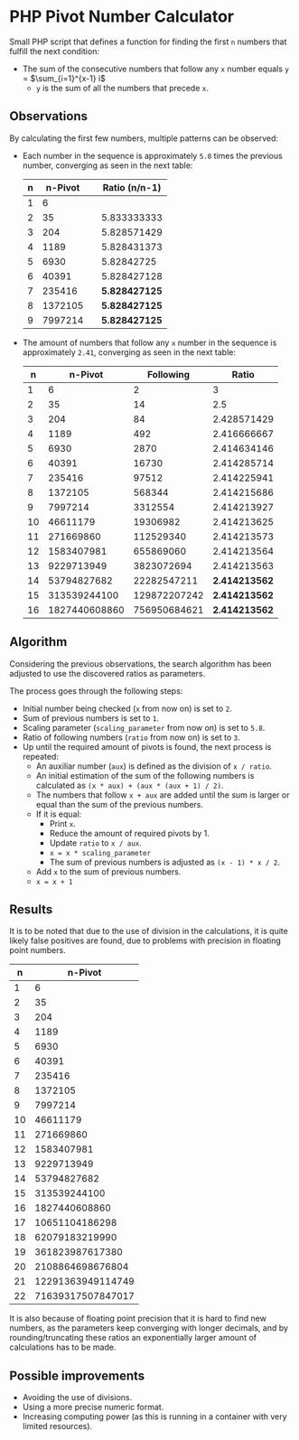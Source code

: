 # PHP Pivot Number Calculator

Small PHP script that defines a function for finding the first `n` numbers that fulfill the next condition:
* The sum of the consecutive numbers that follow any `x` number equals `y` = $\sum_{i=1}^{x-1} i$
    * `y` is the sum of all the numbers that precede `x`.

## Observations
By calculating the first few numbers, multiple patterns can be observed:
* Each number in the sequence is approximately `5.8` times the previous number, converging as seen in the next table:

    | n  | n-Pivot |   | Ratio (n/n-1)       |
    |----|--------------|---|-------------|
    | 1  |            6 |   |             |
    | 2  |           35 |   | 5.833333333 |
    | 3  |          204 |   | 5.828571429 |
    | 4  |         1189 |   | 5.828431373 |
    | 5  |         6930 |   |  5.82842725 |
    | 6  |        40391 |   | 5.828427128 |
    | 7  |       235416 |   | **5.828427125** |
    | 8  |      1372105 |   | **5.828427125** |
    | 9  |      7997214 |   | **5.828427125** |

* The amount of numbers that follow any `x` number in the sequence is approximately `2.41`, converging as seen in the next table:

    | n  | n-Pivot  | Following    | Ratio       |
    |----|---------------|--------------|-------------|
    | 1  |             6 |            2 |           3 |
    | 2  |            35 |           14 |         2.5 |
    | 3  |           204 |           84 | 2.428571429 |
    | 4  |          1189 |          492 | 2.416666667 |
    | 5  |          6930 |         2870 | 2.414634146 |
    | 6  |         40391 |        16730 | 2.414285714 |
    | 7  |        235416 |        97512 | 2.414225941 |
    | 8  |       1372105 |       568344 | 2.414215686 |
    | 9  |       7997214 |      3312554 | 2.414213927 |
    | 10 |      46611179 |     19306982 | 2.414213625 |
    | 11 |     271669860 |    112529340 | 2.414213573 |
    | 12 |    1583407981 |    655869060 | 2.414213564 |
    | 13 |    9229713949 |   3823072694 | 2.414213563 |
    | 14 |   53794827682 |  22282547211 | **2.414213562** |
    | 15 |  313539244100 | 129872207242 | **2.414213562** |
    | 16 | 1827440608860 | 756950684621 | **2.414213562** |

## Algorithm
Considering the previous observations, the search algorithm has been adjusted to use the discovered ratios as parameters.

The process goes through the following steps:
* Initial number being checked (`x` from now on) is set to `2`.
* Sum of previous numbers is set to `1`.
* Scaling parameter (`scaling_parameter` from now on) is set to `5.8`.
* Ratio of following numbers (`ratio` from now on) is set to `3`.
* Up until the required amount of pivots is found, the next process is repeated:
    * An auxiliar number (`aux`) is defined as the division of `x / ratio`.
    * An initial estimation of the sum of the following numbers is calculated as `(x * aux) + (aux * (aux + 1) / 2)`.
    * The numbers that follow `x + aux` are added until the sum is larger or equal than the sum of the previous numbers.
    * If it is equal:
        * Print `x`.
        * Reduce the amount of required pivots by 1.
        * Update `ratio` to `x / aux`.
        * `x = x * scaling_parameter`
        * The sum of previous numbers is adjusted as `(x - 1) * x / 2`.
    * Add `x` to the sum of previous numbers.
    * `x = x + 1`

## Results
It is to be noted that due to the use of division in the calculations, it is quite likely false positives are found, due to problems with precision in floating point numbers.

| n  | n-Pivot     |
|----|-------------------|
| 1  | 6                 |
| 2  | 35                |
| 3  | 204               |
| 4  | 1189              |
| 5  | 6930              |
| 6  | 40391             |
| 7  | 235416            |
| 8  | 1372105           |
| 9  | 7997214           |
| 10 | 46611179          |
| 11 | 271669860         |
| 12 | 1583407981        |
| 13 | 9229713949        |
| 14 | 53794827682       |
| 15 | 313539244100      |
| 16 | 1827440608860     |
| 17 | 10651104186298    |
| 18 | 62079183219990    |
| 19 | 361823987617380   |
| 20 | 2108864698676804  |
| 21 | 12291363949114749 |
| 22 | 71639317507847017 |

It is also because of floating point precision that it is hard to find new numbers, as the parameters keep converging with longer decimals, and by rounding/truncating these ratios an exponentially larger amount of calculations has to be made.
## Possible improvements
* Avoiding the use of divisions.
* Using a more precise numeric format.
* Increasing computing power (as this is running in a container with very limited resources).